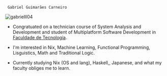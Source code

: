 ```
 Gabriel Guimarães Carneiro
```

<img src="https://komarev.com/ghpvc/?username=gabrielll04&label=Profile%20views&color=0e75b6&style=flat" alt="gabrielll04" />

 - Congratuated on a technician course of System Analysis and Development and student of Multiplatform Software Development in <a href="http://www.fatecsp.br/">Faculdade de Tecnologia</a>.
   
 - I'm interested in Nix, Machine Learning, Functional Programming, Lisguistics, Math and Traditional Logic.
 
 - Currently studying Nix (OS and lang), Haskell,, Japanese, and what my faculty obliges me to learn.
   
<!-- <img height="180em" src="https://github-readme-stats.vercel.app/api/top-langs/?username=Gabrielll04&layout=compact&hide=HTML"/>
